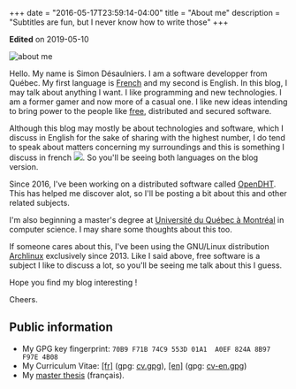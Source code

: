 +++
date = "2016-05-17T23:59:14-04:00"
title = "About me"
description = "Subtitles are fun, but I never know how to write those"
+++

**Edited** on 2019-05-10

![about me](/img/about.me.jpg)

Hello. My name is Simon Désaulniers. I am a software developper from Québec. My
first language is [French][] and my second is English. In this blog, I may talk
about anything I want. I like programming and new technologies. I am a former
gamer and now more of a casual one. I like new ideas intending to bring power to
the people like [free][], distributed and secured software.

Although this blog may mostly be about technologies and software, which I
discuss in English for the sake of sharing with the highest number, I do tend to
speak about matters concerning my surroundings and this is something I discuss
in french ![](/img/quebec.gif). So you'll be seeing both languages on the blog
version.

Since 2016, I've been working on a distributed software called
[OpenDHT](http://opendht.net). This has helped me discover alot, so I'll be
posting a bit about this and other related subjects.

I'm also beginning a master's degree at [Université du Québec à Montréal][] in
computer science. I may share some thoughts about this too.

If someone cares about this, I've been using the GNU/Linux distribution
[Archlinux][] exclusively since 2013. Like I said above, free software is a
subject I like to discuss a lot, so you'll be seeing me talk about this I guess.

Hope you find my blog interesting !

Cheers.

[French]: https://en.wikipedia.org/wiki/Quebec_French
[free]: https://en.wikipedia.org/wiki/Free_software
[Québec]: http://lmgtfy.com/?q=Qu%C3%A9bec
[Université du Québec à Montréal]: http://www.uqam.ca/
[Archlinux]: https://wiki.archlinux.org/

## Public information

- My GPG key fingerprint: `70B9 F71B 74C9 553D 01A1  A0EF 824A 8B97 F97E 4B08`
- My Curriculum Vitae: [[fr]][cv] (gpg: [cv.gpg]), [[en]][cv-en] (gpg: [cv-en.gpg])
- My [master thesis][master] (français).

[cv]: /doc/cv/[SimonDésaulniers]Curriculum-vitae-FR-20190529-95be735.pdf
[cv.gpg]: /doc/cv/[SimonDésaulniers]Curriculum-vitae-FR-20190529-95be735.pdf.gpg
[cv-en]: /doc/cv/[SimonDésaulniers]Curriculum-vitae-EN-20190529-f07c0e5.pdf
[cv-en.gpg]: /doc/cv/[SimonDésaulniers]Curriculum-vitae-EN-20190529-f07c0e5.pdf.gpg
[master]: /doc/[SimonD]mémoire-20190430-121714a.pdf
